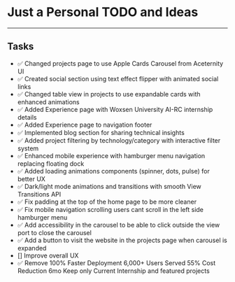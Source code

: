 # Just a Personal TODO and Ideas
___

## Tasks
- ✅ Changed projects page to use Apple Cards Carousel from Aceternity UI
- ✅ Created social section using text effect flipper with animated social links
- ✅ Changed table view in projects to use expandable cards with enhanced animations
- ✅ Added Experience page with Woxsen University AI-RC internship details
- ✅ Added Experience page to navigation footer
- ✅ Implemented blog section for sharing technical insights
- ✅ Added project filtering by technology/category with interactive filter system
- ✅ Enhanced mobile experience with hamburger menu navigation replacing floating dock
- ✅ Added loading animations components (spinner, dots, pulse) for better UX
- ✅ Dark/light mode animations and transitions with smooth View Transitions API
- ✅ Fix padding at the top of the home page to be more cleaner
- ✅ Fix mobile navigation scrolling users cant scroll in the left side hamburger menu
- ✅ Add accessibility in the carousel to be able to click outside the view port to close the carousel
- ✅ Add a button to visit the website in the projects page when carousel is expanded
- [] Improve overall UX
- ✅ Remove 100% Faster Deployment 6,000+ Users Served 55% Cost Reduction 6mo Keep only Current Internship and featured projects

